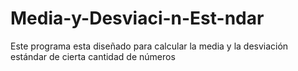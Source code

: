 # Media-y-Desviaci-n-Est-ndar
Este programa esta diseñado para calcular la media y la desviación estándar de cierta cantidad de números  
